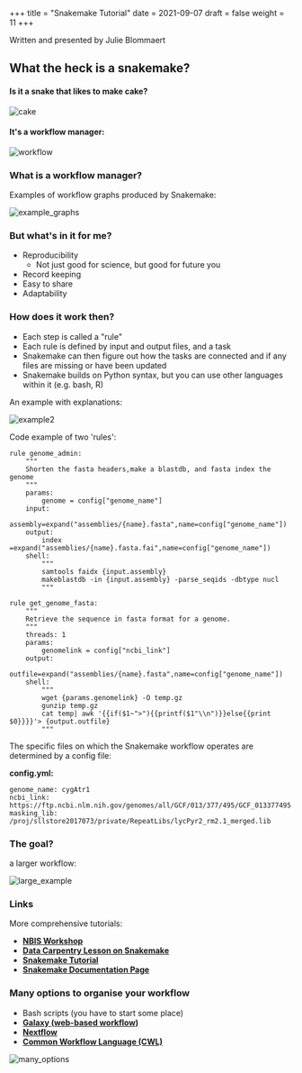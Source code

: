 +++
title = "Snakemake Tutorial"
date = 2021-09-07
draft = false
weight = 11
+++

Written and presented by Julie Blommaert

## What the heck is a snakemake? 

#### Is it a snake that likes to make cake?

![cake](../sessions_images/SnakemakeSlide1.png)

#### It's a workflow manager:

![workflow](../sessions_images/SnakemakeSlide2.png)

### What is a workflow manager?

Examples of workflow graphs produced by Snakemake:

![example_graphs](../sessions_images/SnakemakeSlide3.png)


### But what's in it for me?

- Reproducibility 
    - Not just good for science, but good for future you
- Record keeping
- Easy to share
- Adaptability

### How does it work then?

- Each step is called a "rule"
- Each rule is defined by input and output files, and a task
- Snakemake can then figure out how the tasks are connected and if any files are missing or have been updated
- Snakemake builds on Python syntax, but you can use other languages within it (e.g. bash, R)

An example with explanations:

![example2](../sessions_images/SnakemakeSlide4.png)


Code example of two 'rules':

```
rule genome_admin:
    """
    Shorten the fasta headers,make a blastdb, and fasta index the genome
    """
    params:
        genome = config["genome_name"]
    input:
        assembly=expand("assemblies/{name}.fasta",name=config["genome_name"])
    output:
        index =expand("assemblies/{name}.fasta.fai",name=config["genome_name"])
    shell:
        """
        samtools faidx {input.assembly} 
        makeblastdb -in {input.assembly} -parse_seqids -dbtype nucl
        """
        
rule get_genome_fasta:
    """
    Retrieve the sequence in fasta format for a genome.
    """
    threads: 1
    params:
        genomelink = config["ncbi_link"]
    output:
        outfile=expand("assemblies/{name}.fasta",name=config["genome_name"])
    shell:
        """
        wget {params.genomelink} -O temp.gz
        gunzip temp.gz        
        cat temp| awk '{{if($1~">"){{printf($1"\\n")}}else{{print $0}}}}'> {output.outfile}
        """
```

The specific files on which the Snakemake workflow operates are determined by a config file:

**config.yml:**

```
genome_name: cygAtr1
ncbi_link: https://ftp.ncbi.nlm.nih.gov/genomes/all/GCF/013/377/495/GCF_013377495.1_Cygnus_atratus_primary_v1.0/GCF_013377495.1_Cygnus_atratus_primary_v1.0_genomic.fna.gz
masking_lib: /proj/sllstore2017073/private/RepeatLibs/lycPyr2_rm2.1_merged.lib
```


### The goal?

a larger workflow:

![large_example](../sessions_images/SnakemakeSlide5.png)


### Links

More comprehensive tutorials:

- <a href="https://nbis-reproducible-research.readthedocs.io/en/course_2104/snakemake/" target="_blank" rel="noopener noreferrer"><b>NBIS Workshop </b></a>
- <a href="https://carpentries-incubator.github.io/workflows-snakemake/" target="_blank" rel="noopener noreferrer"><b>Data Carpentry Lesson on Snakemake</b></a>
- <a href="https://snakemake.readthedocs.io/en/stable/tutorial/tutorial.html" target="_blank" rel="noopener noreferrer"><b>Snakemake Tutorial</b></a>
- <a href="https://snakemake.readthedocs.io/en/stable/" target="_blank" rel="noopener noreferrer"><b>Snakemake Documentation Page</b></a>



### Many options to organise your workflow 

- Bash scripts (you have to start some place)
- <a href="https://usegalaxy.org/" target="_blank" rel="noopener noreferrer"><b>Galaxy (web-based workflow)</b></a>
- <a href="https://www.nextflow.io/" target="_blank" rel="noopener noreferrer"><b>Nextflow</b></a>
- <a href="https://www.commonwl.org/user_guide/" target="_blank" rel="noopener noreferrer"><b>Common Workflow Language (CWL)</b></a>

![many_options](../sessions_images/SnakemakeSlide6.png)


<a href="" target="_blank" rel="noopener noreferrer"><b></b></a>